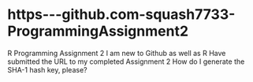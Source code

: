 # https---github.com-squash7733-ProgrammingAssignment2
R Programming Assignment 2
I am new to Github as well as R 
Have submitted the URL to my completed Assignment 2
How do I generate the SHA-1 hash key, please?
